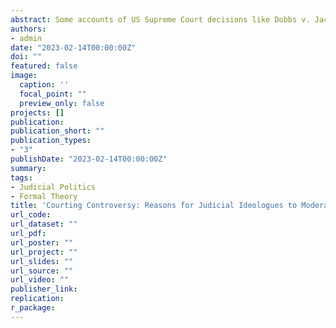 ```yaml
---
abstract: Some accounts of US Supreme Court decisions like Dobbs v. Jackson Women's Health Organization paint Chief Justice John Roberts as an ardent institutionalist, seeking a middle way to protect the Court's legitimacy; but what if there was another dynamic at play? A strand of the judicial politics literature argues politicians may offload the responsibility for enacting controversial policies to the courts, either because they do not have the leeway to enact their preferred policies or to avoid electoral consequences. These analyses often only consider the direct policy payoff to judges. However, as the aftermath of Dobbs shows, controversial decisions can impact citizens' voting intentions, even when made by the courts. I use a game theoretic model to explore the conditions under which multimember courts will enact controversial decisions that may have electoral consequences for their ideological allies in the legislature.
authors:
- admin
date: "2023-02-14T00:00:00Z"
doi: ""
featured: false
image:
  caption: ''
  focal_point: ""
  preview_only: false
projects: []
publication:
publication_short: ""
publication_types:
- "3"
publishDate: "2023-02-14T00:00:00Z"
summary:
tags:
- Judicial Politics
- Formal Theory
title: 'Courting Controversy: Reasons for Judicial Ideologues to Moderate'
url_code:
url_dataset: ""
url_pdf:
url_poster: ""
url_project: ""
url_slides: ""
url_source: ""
url_video: ""
publisher_link:
replication:
r_package:
---
```

